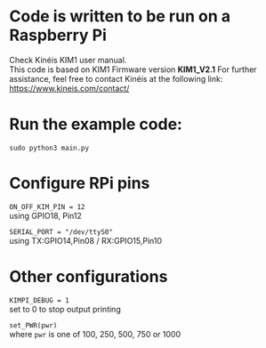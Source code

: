 # Code is written to be run on a Raspberry Pi
Check Kinéis KIM1 user manual.  
This code is based on KIM1 Firmware version **KIM1_V2.1**
For further assistance, feel free to contact Kinéis at the following link: https://www.kineis.com/contact/

# Run the example code:
`sudo python3 main.py`

# Configure RPi pins
`ON_OFF_KIM_PIN = 12`  
using GPIO18, Pin12

`SERIAL_PORT = "/dev/ttyS0"`  
using TX:GPIO14,Pin08 / RX:GPIO15,Pin10

# Other configurations
`KIMPI_DEBUG = 1`  
set to 0 to stop output printing

`set_PWR(pwr)`  
where `pwr` is one of 100, 250, 500, 750 or 1000

